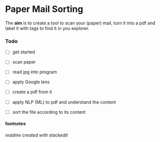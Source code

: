 # Paper Mail Sorting
The **aim** is to create a tool to scan your (paper) mail, turn it into a pdf and label it with tags to find it in you explorer.
### Todo
- [ ] get started
- [ ] scan paper
- [ ] read jpg into program
- [ ] apply Google lens
- [ ] create a pdf from it
- [ ] apply NLP (ML) to pdf and understand the content
- [ ] sort the file according to its content



#### footnotes
###### readme created with stackedit
<!--stackedit_data:
eyJoaXN0b3J5IjpbNDkxNDE3NTYxXX0=
-->